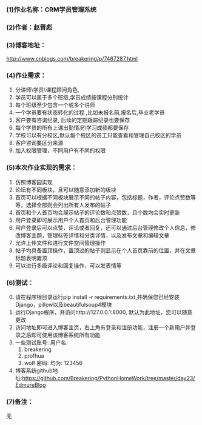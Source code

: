 ### (1)作业名称：CRM学员管理系统

### (2)作者：赵晋彪

### (3)博客地址：

   <http://www.cnblogs.com/breakering/p/7467287.html>

### (4)作业需求：

1. 分讲师\学员\课程顾问角色,
2. 学员可以属于多个班级,学员成绩按课程分别统计
3. 每个班级至少包含一个或多个讲师
4. 一个学员要有状态转化的过程 ,比如未报名前,报名后,毕业老学员
5. 客户要有咨询纪录, 后续的定期跟踪纪录也要保存
6. 每个学员的所有上课出勤情况\学习成绩都要保存
7. 学校可以有分校区,默认每个校区的员工只能查看和管理自己校区的学员
8. 客户咨询要区分来源
9. 加入权限管理，不同用户有不同的权限 

### (5)本次作业实现的需求：

1. 仿照博客园实现
2. 论坛有不同板块，且可以随意添加新的板块
3. 首页可以根据不同板块展示不同的帖子内容，包括标题，作者，评论点赞数等等，选择全部则会列出所有人发布的帖子
4. 首页和个人首页均会展示帖子的评论数和点赞数，且个数均会实时更新
5. 用户登录即可展示用户个人首页和后台管理功能
6. 用户登录后可以点赞，评论或者回复，还可以通过后台管理修改个人信息，修改博客主题，管理标签详情和分类详情，以及发布文章和编辑文章
7. 允许上传文件和进行文件空间管理操作
8. 帖子均具备置顶操作，置顶过的帖子则显示在个人首页靠前的位置，并在文章标题表明置顶
9. 可以进行多级评论和回复操作，可以发表情等

### (6)测试：
0) 请在程序根目录运行pip install -r requirements.txt,并确保您已经安装Django，pillow以及beautifulsoup4模块
1) 运行Django程序，并访问http://127.0.0.1:8000, 默认为此地址，您可以随意更改
2) 访问地址即可进入博客主页，右上角有登录和注册功能，注册一个新用户并登录之后即可使用该博客系统所有功能
3) 一些测试账号:
   用户名:
    1.  breakering
    3.  profhua
    3.  wolf
   密码:
       均为: 123456
4) 博客系统github地址:<https://github.com/Breakering/PythonHomeWork/tree/master/day23/EdmureBlog>

### (7)备注：
无